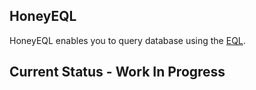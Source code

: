 ## HoneyEQL

HoneyEQL enables you to query database using the [EQL](https://edn-query-language.org). 

## Current Status - Work In Progress